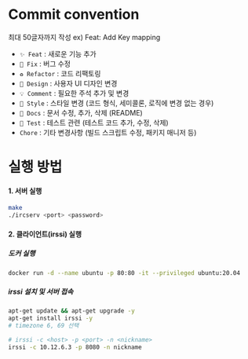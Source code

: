 # Commit convention

최대 50글자까지 작성
ex) Feat: Add Key mapping

- `✨ Feat` : 새로운 기능 추가
- `🔨 Fix` : 버그 수정
- `♻️ Refactor` : 코드 리팩토링
- `🎨 Design` : 사용자 UI 디자인 변경
- `💡 Comment` : 필요한 주석 추가 및 변경
- `💄 Style` : 스타일 변경 (코드 형식, 세미콜론, 로직에 변경 없는 경우)
- `📝 Docs` : 문서 수정, 추가, 삭제 (README)
- `🧪 Test` : 테스트 관련 (테스트 코드 추가, 수정, 삭제)
- `Chore` : 기타 변경사항 (빌드 스크립트 수정, 패키지 매니저 등)


# 실행 방법
#### 1. 서버 실행
```bash
make
./ircserv <port> <password>
```

#### 2. 클라이언트(irssi) 실행
##### 도커 실행
 ```bash
 docker run -d --name ubuntu -p 80:80 -it --privileged ubuntu:20.04
 ```

##### irssi 설치 및 서버 접속
```bash
apt-get update && apt-get upgrade -y
apt-get install irssi -y
# timezone 6, 69 선택

# irssi -c <host> -p <port> -n <nickname>
irssi -c 10.12.6.3 -p 8080 -n nickname
```
